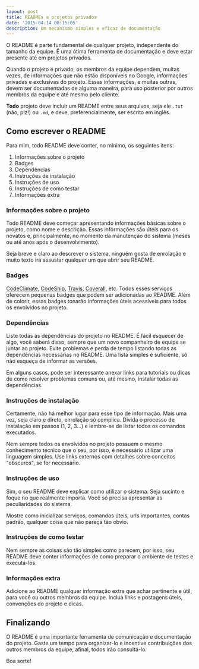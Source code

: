 ```yaml
---
layout: post
title: READMEs e projetos privados
date: '2015-04-14 00:15:05'
description: Um mecanismo simples e eficaz de documentação
---
```


O README é parte fundamental de qualquer projeto, independente do tamanho da equipe. É uma ótima ferramenta de documentação e deve estar presente até em projetos privados.

Quando o projeto é privado, os membros da equipe dependem, muitas vezes, de informações que não estão disponíveis no Google, informações privadas e exclusivas do projeto. Essas informações, e muitas outras, devem ser documentadas de alguma maneira, para uso posterior por outros membros da equipe e até mesmo pelo cliente.

**Todo** projeto deve incluir um README entre seus arquivos, seja ele `.txt` (não, plz!) ou `.md`, e deve, preferencialmente, ser escrito em inglês.


## Como escrever o README
Para mim, todo README deve conter, no mínimo, os seguintes itens:

1. Informações sobre o projeto
1. Badges
1. Dependências
1. Instruções de instalação
1. Instruções de uso
1. Instruções de como testar
1. Informações extra

 

### Informações sobre o projeto
Todo README deve começar apresentando informações básicas sobre o projeto, como nome e descrição. Essas informações são úteis para os novatos e, principalmente, no momento da manutenção do sistema (meses ou até anos após o desenvolvimento).

Seja breve e claro ao descrever o sistema, ninguém gosta de enrolação e muito texto irá assustar qualquer um que abrir seu README.

### Badges
[CodeClimate](https://codeclimate.com/), [CodeShip](http://codeship.io), [Travis](https://travis-ci.org/), [Coverall](https://coveralls.io/), etc. Todos esses serviços oferecem pequenas badges que podem ser adicionadas ao README. Além de colorir, essas badges tonarão informações úteis acessíveis para todos os envolvidos no projeto.

### Dependências
Liste todas as dependências do projeto no README. É fácil esquecer de algo, você saberá disso, sempre que um novo companheiro de equipe se juntar ao projeto. Evite problemas e perda de tempo listando todas as dependências necessárias no README. Uma lista simples é suficiente, só não esqueça de informar as versões.

Em alguns casos, pode ser interessante anexar links para tutoriais ou dicas de como resolver problemas comuns ou, até mesmo, instalar todas as dependências.

### Instruções de instalação
Certamente, não há melhor lugar para esse tipo de informação. Mais uma vez, seja claro e direto, enrolação só complica. Divida o processo de instalação em passos (1, 2, 3...) e lembre-se de listar todos os comandos executados.

Nem sempre todos os envolvidos no projeto possuem o mesmo conhecimento técnico que o seu, por isso, é necessário utilizar uma linguagem simples. Use links externos com detalhes sobre conceitos "obscuros", se for necessário.

### Instruções de uso
Sim, o seu README deve explicar como utilizar o sistema. Seja sucinto e foque no que realmente importa. Você só precisa apresentar as peculiaridades do sistema.

Mostre como inicializar serviços, comandos úteis, urls importantes, contas padrão, qualquer coisa que não pareça tão obvio.

### Instruções de como testar
Nem sempre as coisas são tão simples como parecem, por isso, seu README deve conter informações de como preparar o ambiente de testes e executá-los.

### Informações extra
Adicione ao README qualquer informação extra que achar pertinente e útil, para você ou outros membros da equipe. Inclua links e postagens úteis, convenções do projeto e dicas.

## Finalizando
O README é uma importante ferramenta de comunicação e documentação do projeto. Gaste um tempo para organizar-lo e incentive contribuições dos outros membros da equipe, afinal, todos irão consultá-lo.

Boa sorte!
